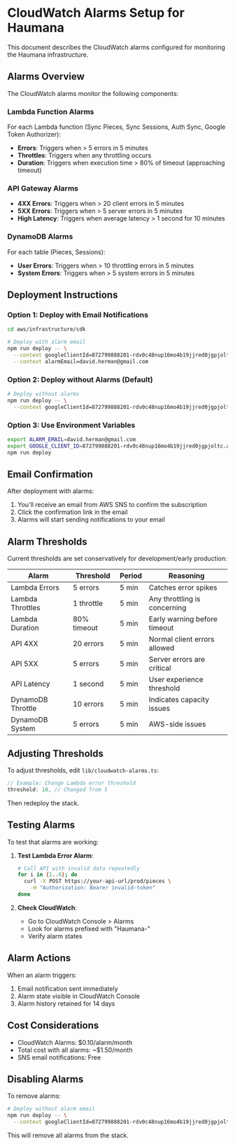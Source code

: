 # CloudWatch Alarms Setup for Haumana

This document describes the CloudWatch alarms configured for monitoring the Haumana infrastructure.

## Alarms Overview

The CloudWatch alarms monitor the following components:

### Lambda Function Alarms
For each Lambda function (Sync Pieces, Sync Sessions, Auth Sync, Google Token Authorizer):
- **Errors**: Triggers when > 5 errors in 5 minutes
- **Throttles**: Triggers when any throttling occurs
- **Duration**: Triggers when execution time > 80% of timeout (approaching timeout)

### API Gateway Alarms
- **4XX Errors**: Triggers when > 20 client errors in 5 minutes
- **5XX Errors**: Triggers when > 5 server errors in 5 minutes
- **High Latency**: Triggers when average latency > 1 second for 10 minutes

### DynamoDB Alarms
For each table (Pieces, Sessions):
- **User Errors**: Triggers when > 10 throttling errors in 5 minutes
- **System Errors**: Triggers when > 5 system errors in 5 minutes

## Deployment Instructions

### Option 1: Deploy with Email Notifications

```bash
cd aws/infrastructure/cdk

# Deploy with alarm email
npm run deploy -- \
  --context googleClientId=872799888201-rdv0c48nup16mo4b19jjred0jgpjoltc.apps.googleusercontent.com \
  --context alarmEmail=david.herman@gmail.com
```

### Option 2: Deploy without Alarms (Default)

```bash
# Deploy without alarms
npm run deploy -- \
  --context googleClientId=872799888201-rdv0c48nup16mo4b19jjred0jgpjoltc.apps.googleusercontent.com
```

### Option 3: Use Environment Variables

```bash
export ALARM_EMAIL=david.herman@gmail.com
export GOOGLE_CLIENT_ID=872799888201-rdv0c48nup16mo4b19jjred0jgpjoltc.apps.googleusercontent.com
npm run deploy
```

## Email Confirmation

After deployment with alarms:
1. You'll receive an email from AWS SNS to confirm the subscription
2. Click the confirmation link in the email
3. Alarms will start sending notifications to your email

## Alarm Thresholds

Current thresholds are set conservatively for development/early production:

| Alarm | Threshold | Period | Reasoning |
|-------|-----------|---------|-----------|
| Lambda Errors | 5 errors | 5 min | Catches error spikes |
| Lambda Throttles | 1 throttle | 5 min | Any throttling is concerning |
| Lambda Duration | 80% timeout | 5 min | Early warning before timeout |
| API 4XX | 20 errors | 5 min | Normal client errors allowed |
| API 5XX | 5 errors | 5 min | Server errors are critical |
| API Latency | 1 second | 5 min | User experience threshold |
| DynamoDB Throttle | 10 errors | 5 min | Indicates capacity issues |
| DynamoDB System | 5 errors | 5 min | AWS-side issues |

## Adjusting Thresholds

To adjust thresholds, edit `lib/cloudwatch-alarms.ts`:

```typescript
// Example: Change Lambda error threshold
threshold: 10, // Changed from 5
```

Then redeploy the stack.

## Testing Alarms

To test that alarms are working:

1. **Test Lambda Error Alarm**:
   ```bash
   # Call API with invalid data repeatedly
   for i in {1..6}; do
     curl -X POST https://your-api-url/prod/pieces \
       -H "Authorization: Bearer invalid-token"
   done
   ```

2. **Check CloudWatch**:
   - Go to CloudWatch Console > Alarms
   - Look for alarms prefixed with "Haumana-"
   - Verify alarm states

## Alarm Actions

When an alarm triggers:
1. Email notification sent immediately
2. Alarm state visible in CloudWatch Console
3. Alarm history retained for 14 days

## Cost Considerations

- CloudWatch Alarms: $0.10/alarm/month
- Total cost with all alarms: ~$1.50/month
- SNS email notifications: Free

## Disabling Alarms

To remove alarms:
```bash
# Deploy without alarm email
npm run deploy -- \
  --context googleClientId=872799888201-rdv0c48nup16mo4b19jjred0jgpjoltc.apps.googleusercontent.com
```

This will remove all alarms from the stack.